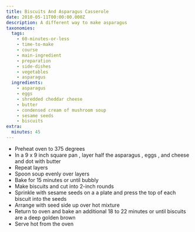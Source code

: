```yaml
---
title: Biscuits And Asparagus Casserole
date: 2010-05-11T00:00:00.000Z
description: A different way to make asparagus
taxonomies:
  tags:
    - 60-minutes-or-less
    - time-to-make
    - course
    - main-ingredient
    - preparation
    - side-dishes
    - vegetables
    - asparagus
  ingredients:
    - asparagus
    - eggs
    - shredded cheddar cheese
    - butter
    - condensed cream of mushroom soup
    - sesame seeds
    - biscuits
extra:
  minutes: 45
---
```

 - Preheat oven to 375 degrees
 - In a 9 x 9 inch square pan , layer half the asparagus , eggs , and cheese and dot with butter
 - Repeat layers
 - Spoon soup evenly over layers
 - Bake for 15 minutes or until bubbly
 - Make biscuits and cut into 2-inch rounds
 - Sprinkle with sesame seeds on a a plate and press the top of each biscuit into the seeds
 - Arrange with seed side up over hot mixture
 - Return to oven and bake an additional 18 to 22 minutes or until biscuits are a deep golden brown
 - Serve hot from the oven
